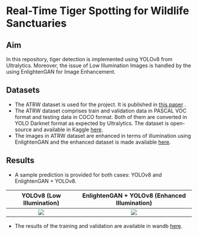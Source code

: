 # Real-Time Tiger Spotting for Wildlife Sanctuaries
## Aim
In this repository, tiger detection is implemented using YOLOv8 from Ultralytics. Moreover, the issue of Low Illumination Images is handled by the using EnlightenGAN for Image Enhancement.

## Datasets 
- The ATRW dataset is used for the project. It is published in <a href="https://arxiv.org/abs/1906.05586">this paper</a> .
- The ATRW dataset comprises train and validation data in PASCAL VOC format and testing data in COCO format. Both of them are converted in YOLO Darknet format as expected by Ultralytics. The dataset is open-source and available in Kaggle <a href="https://www.kaggle.com/datasets/gauravpendharkar/tiger-detection-dataset">here</a>.
- The images in ATRW dataset are enhanced in terms of illumination using EnlightenGAN and the enhanced dataset is made available <a href="https://www.kaggle.com/datasets/gauravpendharkar/enlightengan-results-for-atrw-dataset">here</a>.

## Results
- A sample prediction is provided for both cases: YOLOv8 and EnlightenGAN + YOLOv8.

YOLOv8 (Low Illumination)             |  EnlightenGAN + YOLOv8 (Enhanced Illumination)
:-------------------------:|:-------------------------:
![](https://github.com/Gaurav0502/tiger-detection-using-enlightengan-and-yolo/blob/main/data/results/low_illumination.png)  |  ![](https://github.com/Gaurav0502/tiger-detection-using-enlightengan-and-yolo/blob/main/data/results/illuminated.png)

- The results of the training and validation are available in wandb <a href="https://wandb.ai/gauravpendharkar/YOLOv8/">here</a>.

